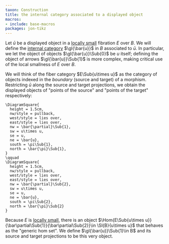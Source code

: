 ```yaml
---
taxon: Construction
title: the internal category associated to a displayed object
macros:
- include: base-macros
packages: jon-tikz
---
```


Let $\bar{u}$ be a displayed object in a [locally small](frct-001B) fibration $E$ over $B$. We will define the [internal category](frct-001A) $\gl{\bar{u}}$ in $B$ associated to $\bar{u}$. In particular, we let the object of objects $\gl{\bar{u}}\Sub{0}$ be $u$ itself; defining the object of arrows $\gl{\bar{u}}\Sub{1}$ is more complex, making critical use of the local smallness of $E$ over $B$.

We will think of the fiber category $E\Sub{u\times u}$ as the category of objects indexed in the *boundary* (source and target) of a morphism. Restricting $\bar{u}$ along the source and target projections, we obtain the displayed objects of "points of the source" and "points of the target" respectively:
```render-latex
\DiagramSquare{
  height = 1.5cm,
  nw/style = pullback,
  west/style = lies over,
  east/style = lies over,
  nw = \bar{\partial}\Sub{1},
  sw = u\times u,
  se = u,
  ne = \bar{u},
  south = \pi\Sub{1},
  north = \bar{\pi}\Sub{1},
}
\qquad
\DiagramSquare{
  height = 1.5cm,
  nw/style = pullback,
  west/style = lies over,
  east/style = lies over,
  nw = \bar{\partial}\Sub{2},
  sw = u\times u,
  se = u,
  ne = \bar{u},
  south = \pi\Sub{2},
  north = \bar{\pi}\Sub{2}
}
```

Because $E$ is [locally small](frct-001B), there is an object
$\Hom{E\Sub{u\times u}}{\bar\partial\Sub{1}}{\bar\partial\Sub{2}}\in \Sl{B}{u\times u}$ that
behaves as the "generic hom set". We define $\gl{\bar{u}}\Sub{1}\in B$ and its
source and target projections to be this very object.

